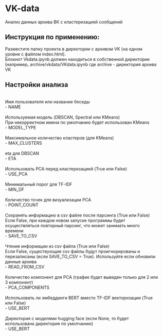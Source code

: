 # VK-data
Анализ данных архива ВК с кластеризацией сообщений

## Инструкция по применению:
Разместите папку проекта в директории с архивом VK (на одном уровне с файлом index.html).<br>
Блокнот Vkdata.ipynb должен находиться в собственной директории (например, archive/vkdata/VKdata.ipynb где archive - директория архива VK
<br>
## Настройки анализа
<br>
Имя пользователя или название беседы<br>
- NAME
<br><br>
Используемая модель (DBSCAN, Spectral или KMeans)<br>
При некорректном имени по умолчанию будет использован KMeans<br>
- MODEL_TYPE
<br><br>
Максимальное количество кластеров (для KMeans)<br>
- MAX_CLUSTERS
<br><br>
eta для DBSCAN<br>
- ETA
<br><br>
Использовать PCA перед кластеризацией (True или False)<br>
- USE_PCA
<br><br>
Минимальный порог для TF-IDF<br>
- MIN_DF
<br><br>
Количество точек для визуализации PCA<br>
- POINT_COUNT
<br><br>
Сохранять информацию в csv файле после парсинга (True или False)<br>
Если False, при каждом новом запуске программы будет осуществляться повторный парсинг, что может занимать много времени<br>
- SAVE_TO_CSV
<br><br>
Чтение информации из csv файла (True или False)<br>
Если False, существующие csv файлы будут проигнорированы и перезаписаны (если SAVE_TO_CSV = True). Используйте если обновили данные архива<br>
- READ_FROM_CSV
<br><br>
Количество компонент для PCA (график будет выведен только для 2 или 3 компонент)<br>
- PCA_COMPONENTS
<br><br>
Использовать ли эмбеддинги BERT вместо TF-IDF векторизации (True или False)<br>
- USE_BERT
<br><br>
Директория с моделями hugging face (если None, то будет использована директория по умолчанию)<br>
- USE_BERT
